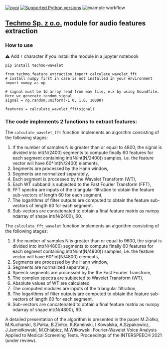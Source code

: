 [![pypi](https://img.shields.io/pypi/v/techmo-wavelet.svg)](https://pypi.org/pypi/techmo-wavelet)
[![Supported Python versions](https://img.shields.io/pypi/pyversions/techmo-wavelet.svg)](https://pypi.org/pypi/techmo-wavelet)
![example workflow](https://github.com/techmo-pl/vamp-wavelet-fft/actions/workflows/python-publish.yml/badge.svg)
## [Techmo Sp. z o.o.](http://techmo.pl) module for audio features extraction

### How to use
:warning: Add `!` character if you install the module in a jupyter notebook
```
pip install techmo-wavelet 

from techmo.feature_extraction import calculate_wavelet_fft
# install numpy first in case is not installed in your environment
import numpy as np 

# signal must be 1d array read from wav file, e.x by using Soundfile. Here we generate random signal
signal = np.random.uniform(-1.0, 1.0, 16000)

features = calculate_wavelet_fft(signal)
```


### The code implements 2 functions to extract features:

The `calculate_wavelet_fft` function implements an algorithm consisting of the following stages:

1. If the number of samples N is greater than or equal to 4800,
   the signal is divided into int(N/2400) segments to compute finally 60
   features for each segment containing int(N/int(N/2400)) samples,
   i.e. the feature vector will have 60*int(N/2400) elements,
2. Segments are processed by the Hann window,
3. Segments are normalized separately,
4. Each segment is processed by the Wavelet Transform (WT),
5. Each WT subband is subjected to the Fast Fourier Transform (FFT),
6. FFT spectra are inputs of the triangular filtration to obtain
  the feature sub-vectors of length 60 for each segment,
7. The logarithms of filter outputs are computed to obtain
   the feature sub-vectors of length 60 for each segment.
8. Sub-vectors are concatenated to obtain a final feature matrix as numpy ndarray
   of shape int(N/2400), 60.


The `calculate_fft_wavelet` function implements an algorithm consisting of the following stages:

1. If the number of samples N is greater than or equal to 9600,
   the signal is divided into int(N/4800) segments to compute finally 60
   features for each segment containing int(N/int(N/4800)) samples,
   i.e. the feature vector will have 60*int(N/4800) elements,
2. Segments are processed by the Hann window,
3. Segments are normalized separately,
4. Speech segments are processed by the the Fast Fourier Transform,
5. The complex spectra are subjected to Wavelet Transform (WT),
6. Absolute values of WT are calculated,
7. The computed modules are inputs of the triangular filtration,
8. The logarithms of filter outputs are computed to obtain
   the feature sub-vectors of length 60 for each segment.
9. Sub-vectors are concatenated to obtain a final feature matrix
   as numpy ndarray of shape int(N/4800), 60.

A detailed presentation of the algorithm is presented in the paper
M.Ziołko, M.Kucharski, S.Pałka, B.Ziołko, K.Kaminski, I.Kowalska, A.Szpakowicz, J.Jamiołkowski, M.Chlabicz, M.Witkowski:
Fourier-Wavelet Voice Analysis Applied to Medical Screening Tests.
Proceedings of the INTERSPEECH 2021 (under review).
